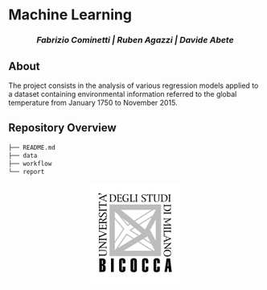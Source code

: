 # Machine Learning

<h3 align="center"><i>Fabrizio Cominetti | Ruben Agazzi | Davide Abete</i></h3>

## About

The project consists in the analysis of various regression models applied to a dataset containing environmental information referred to the global temperature from January 1750 to November 2015.

## Repository Overview

```
├── README.md
├── data
├── workflow
└── report
```

<p align="center"><img src="../images/unimib-gray.png" width="200"/></p>